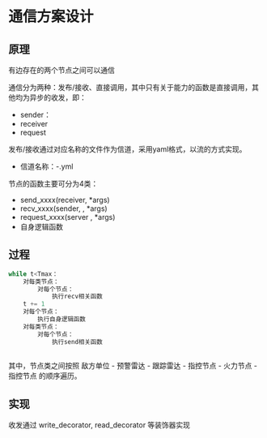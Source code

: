 # 通信方案设计

## 原理

有边存在的两个节点之间可以通信

通信分为两种：发布/接收、直接调用，其中只有关于能力的函数是直接调用，其他均为异步的收发，即：

- sender：
- receiver
- request

发布/接收通过对应名称的文件作为信道，采用yaml格式，以流的方式实现。

- 信道名称：<sender>-<receiver>.yml

节点的函数主要可分为4类：

- send_xxxx(receiver, *args)
- recv_xxxx(sender, , *args)
- request_xxxx(server , *args)
- 自身逻辑函数

## 过程

```python
while t<Tmax：
	对每类节点：
    	对每个节点：
	    	执行recv相关函数
    t += 1
    对每个节点：
    	执行自身逻辑函数
    对每类节点：
    	对每个节点：
	    	执行send相关函数 
    	
```

其中，节点类之间按照 敌方单位 - 预警雷达 - 跟踪雷达 - 指控节点 - 火力节点 - 指控节点 的顺序遍历。

## 实现

收发通过 write_decorator, read_decorator 等装饰器实现